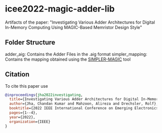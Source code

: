 # icee2022-magic-adder-lib
Artifacts of the paper: "Investigating Various Adder Architectures for Digital In-Memory Computing Using MAGIC-Based Memristor Design Style"

## Folder Structure

adder_aig: Contains the Adder Files in the .aig format
simpler_mapping: Contains the mapping obtained using the [SIMPLER-MAGIC](https://github.com/RotemBenHur/SIMPLER-MAGIC) tool

## Citation

To cite this paper use
```bibtex
@inproceedings{jha2022investigating,
  title={Investigating Various Adder Architectures for Digital In-Memory Computing Using MAGIC-based Memristor Design Style},
  author={Jha, Chandan Kumar and Mahzoon, Alireza and Drechsler, Rolf},
  booktitle={2022 IEEE International Conference on Emerging Electronics (ICEE)},
  pages={1--4},
  year={2022},
  organization={IEEE}
}
```

